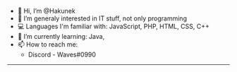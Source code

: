 - 👋 Hi, I’m @Hakunek
- 👀 I’m generaly interested in IT stuff, not only programming
- 💻 Languages I'm familiar with: JavaScript, PHP, HTML, CSS, C++
- 🌱 I’m currently learning: Java,
- 📫 How to reach me:<ul>
      <li>Discord - Waves#0990</li>
</ul><hr>
<!---
Hakunek/Hakunek is a ✨ special ✨ repository because its `README.md` (this file) appears on your GitHub profile.
You can click the Preview link to take a look at your changes.
--->
